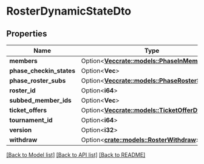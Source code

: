 # RosterDynamicStateDto

## Properties

Name | Type | Description | Notes
------------ | ------------- | ------------- | -------------
**members** | Option<[**Vec<crate::models::PhaseInMember>**](PhaseInMember.md)> |  | [optional]
**phase_checkin_states** | Option<**Vec<i64>**> |  | [optional]
**phase_roster_subs** | Option<[**Vec<crate::models::PhaseRosterSubDto>**](PhaseRosterSubDTO.md)> |  | [optional]
**roster_id** | Option<**i64**> |  | [optional]
**subbed_member_ids** | Option<**Vec<i64>**> |  | [optional]
**ticket_offers** | Option<[**Vec<crate::models::TicketOfferDto>**](TicketOfferDTO.md)> |  | [optional]
**tournament_id** | Option<**i64**> |  | [optional]
**version** | Option<**i32**> |  | [optional]
**withdraw** | Option<[**crate::models::RosterWithdraw**](RosterWithdraw.md)> |  | [optional]

[[Back to Model list]](../README.md#documentation-for-models) [[Back to API list]](../README.md#documentation-for-api-endpoints) [[Back to README]](../README.md)


